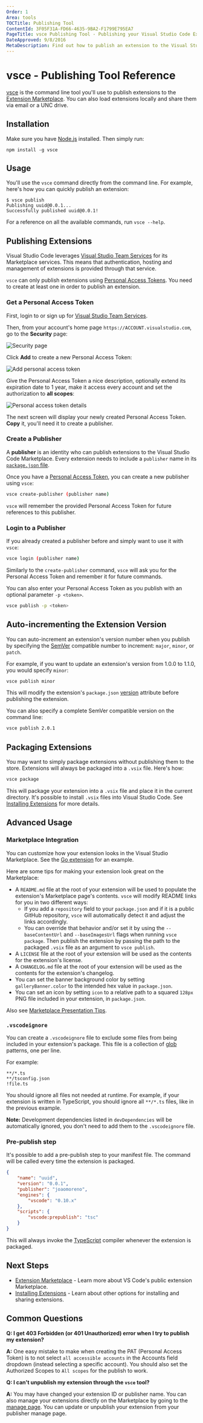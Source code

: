 ```yaml
---
Order: 1
Area: tools
TOCTitle: Publishing Tool
ContentId: 3F05F31A-FD66-4635-9BA2-F1799E795EA7
PageTitle: vsce Publishing Tool - Publishing your Visual Studio Code Extensions
DateApproved: 9/8/2016
MetaDescription: Find out how to publish an extension to the Visual Studio Code Extension Marketplace.
---
```


# vsce - Publishing Tool Reference

[vsce](https://github.com/Microsoft/vsce) is the command line tool you'll use to publish extensions to the [Extension Marketplace](/docs/editor/extension-gallery.md).  You can also load extensions locally and share them via email or a UNC drive.

## Installation

Make sure you have [Node.js](https://nodejs.org/) installed. Then simply run:

```
npm install -g vsce
```

## Usage

You'll use the `vsce` command directly from the command line. For example, here's how you can quickly publish an extension:

```
$ vsce publish
Publishing uuid@0.0.1...
Successfully published uuid@0.0.1!
```

For a reference on all the available commands, run `vsce --help`.

## Publishing Extensions

Visual Studio Code leverages [Visual Studio Team Services](https://www.visualstudio.com/products/visual-studio-team-services-vs) for its Marketplace services. This means that authentication, hosting and management of extensions is provided through that service.

`vsce` can only publish extensions using [Personal Access Tokens](https://www.visualstudio.com/en-us/news/2015-jul-7-vso.aspx). You need to create at least one in order to publish an extension.

### Get a Personal Access Token

First, login to or sign up for [Visual Studio Team Services](https://www.visualstudio.com/en-us/get-started/setup/sign-up-for-visual-studio-online).

Then, from your account's home page `https://ACCOUNT.visualstudio.com`, go to the **Security** page:

![Security page](images/vscecli/publishers1.png)

Click **Add** to create a new Personal Access Token:

![Add personal access token](images/vscecli/publishers2.png)

Give the Personal Access Token a nice description, optionally extend its expiration date to 1 year, make it access every account and set the authorization to **all scopes**:

![Personal access token details](images/vscecli/publishers3.png)

The next screen will display your newly created Personal Access Token. **Copy** it, you'll need it to create a publisher.

### Create a Publisher

A **publisher** is an identity who can publish extensions to the Visual Studio Code Marketplace. Every extension needs to include a `publisher` name in its [`package.json` file](/docs/extensionAPI/extension-manifest.md).

Once you have a [Personal Access Token](/docs/tools/vscecli.md#get-a-personal-access-token), you can create a new publisher using `vsce`:

```bash
vsce create-publisher (publisher name)
```

`vsce` will remember the provided Personal Access Token for future references to this publisher.

### Login to a Publisher

If you already created a publisher before and simply want to use it with `vsce`:

```bash
vsce login (publisher name)
```

Similarly to the `create-publisher` command, `vsce` will ask you for the Personal Access Token and remember it for future commands.

You can also enter your Personal Access Token as you publish with an optional parameter `-p <token>`.

```bash
vsce publish -p <token>
```

## Auto-incrementing the Extension Version

You can auto-increment an extension's version number when you publish by specifying the [SemVer](http://semver.org/) compatible number to increment: `major`, `minor`, or `patch`.

For example, if you want to update an extension's version from 1.0.0 to 1.1.0, you would specify `minor`:

```bash
vsce publish minor
```

This will modify the extension's `package.json` [version](/docs/extensionAPI/extension-manifest.md#fields) attribute before publishing the extension.

You can also specify a complete SemVer compatible version on the command line:

```bash
vsce publish 2.0.1
```

## Packaging Extensions

You may want to simply package extensions without publishing them to the store. Extensions will always be packaged into a `.vsix` file. Here's how:

```bash
vsce package
```

This will package your extension into a `.vsix` file and place it in the current directory. It's possible to install `.vsix` files into Visual Studio Code. See [Installing Extensions](/docs/extensions/install-extension.md) for more details.

## Advanced Usage

### Marketplace Integration

You can customize how your extension looks in the Visual Studio Marketplace. See the [Go extension](https://marketplace.visualstudio.com/items/lukehoban.Go) for an example.

Here are some tips for making your extension look great on the Marketplace:

- A `README.md` file at the root of your extension will be used to populate the extension's Marketplace page's contents. `vsce` will modify README links for you in two different ways:
  - If you add a `repository` field to your `package.json` and if it is a public GitHub repository, `vsce` will automatically detect it and adjust the links accordingly.
  - You can override that behavior and/or set it by using the `--baseContentUrl` and `--baseImagesUrl` flags when running `vsce package`. Then publish the extension by passing the path to the packaged `.vsix` file as an argument to `vsce publish`.
- A `LICENSE` file at the root of your extension will be used as the contents for the extension's license.
- A `CHANGELOG.md` file at the root of your extension will be used as the contents for the extension's changelog.
- You can set the banner background color by setting `galleryBanner.color` to the intended hex value in `package.json`.
- You can set an icon by setting `icon` to a relative path to a squared `128px` PNG file included in your extension, in `package.json`.

Also see [Marketplace Presentation Tips](/docs/extensionAPI/extension-manifest.md#marketplace-presentation-tips).

### `.vscodeignore`

You can create a `.vscodeignore` file to exclude some files from being included in your extension's package. This file is a collection of [glob](https://github.com/isaacs/minimatch) patterns, one per line.

For example:

```
**/*.ts
**/tsconfig.json
!file.ts
```

You should ignore all files not needed at runtime. For example, if your extension is written in TypeScript, you should ignore all `**/*.ts` files, like in the previous example.

**Note:** Development dependencies listed in `devDependencies` will be automatically ignored, you don't need to add them to the `.vscodeignore` file.

### Pre-publish step

It's possible to add a pre-publish step to your manifest file. The command will be called every time the extension is packaged.

```json
{
    "name": "uuid",
    "version": "0.0.1",
    "publisher": "joaomoreno",
    "engines": {
        "vscode": "0.10.x"
    },
    "scripts": {
        "vscode:prepublish": "tsc"
    }
}
```

This will always invoke the [TypeScript](http://www.typescriptlang.org/) compiler whenever the extension is packaged.

## Next Steps

* [Extension Marketplace](/docs/editor/extension-gallery.md) - Learn more about VS Code's public extension Marketplace.
* [Installing Extensions](/docs/extensions/install-extension.md) - Learn about other options for installing and sharing extensions.

## Common Questions

**Q: I get 403 Forbidden (or 401 Unauthorized) error when I try to publish my extension?**

**A:** One easy mistake to make when creating the PAT (Personal Access Token) is to not select `all accessible accounts` in the Accounts field dropdown (instead selecting a specific account). You should also set the Authorized Scopes to `All scopes` for the publish to work.

**Q: I can't unpublish my extension through the `vsce` tool?**

**A:** You may have changed your extension ID or publisher name. You can also manage your extensions directly on the Marketplace by going to the [manage page](https://marketplace.visualstudio.com/manage).  You can update or unpublish your extension from your publisher manage page.

